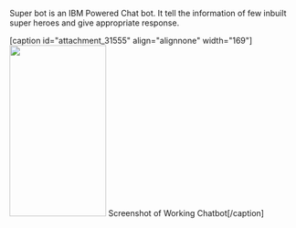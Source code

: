 Super bot is an IBM Powered Chat bot. It tell the information of few inbuilt super heroes and give appropriate response.


[caption id="attachment_31555" align="alignnone" width="169"]<a href="http://developer.ibm.com/code/wp-content/uploads/sites/118/2018/02/device-2018-02-13-164000.png"><img src="http://developer.ibm.com/code/wp-content/uploads/sites/118/2018/02/device-2018-02-13-164000-169x300.png" alt="" width="169" height="300" class="size-medium wp-image-31555" /></a> Screenshot of Working Chatbot[/caption]

